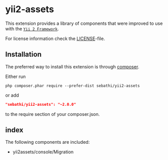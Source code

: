 yii2-assets
=========================

This extension provides a library of components that were improved to use with the
[`Yii 2 Framework`](https://github.com/yiisoft/yii2).

For license information check the [LICENSE](LICENSE)-file.

Installation
------------

The preferred way to install this extension is through [composer](http://getcomposer.org/download/).

Either run

```
php composer.phar require --prefer-dist sebathi/yii2-assets
```

or add

```json
"sebathi/yii2-assets": "~2.0.0"
```

to the require section of your composer.json.

index
-----

The following components are included:
- yii2assets/console/Migration
